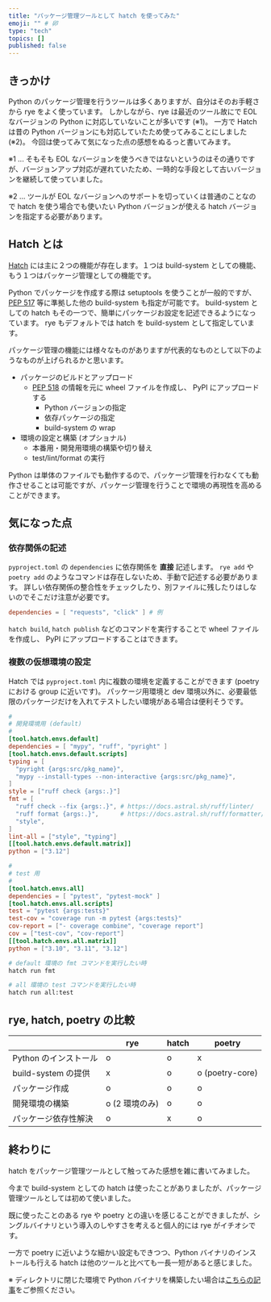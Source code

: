 ```yaml
---
title: "パッケージ管理ツールとして hatch を使ってみた"
emoji: "" # 卵
type: "tech"
topics: []
published: false
---
```


<!--
はてブで投稿予定
-->

<!--
- hatch
  - build system
  - package management
- 環境を複数定義できる
-->

## きっかけ

Python のパッケージ管理を行うツールは多くありますが、自分はそのお手軽さから rye をよく使っています。
しかしながら、rye は最近のツール故にで EOL なバージョンの Python に対応していないことが多いです (※1)。
一方で Hatch は昔の Python バージョンにも対応していたため使ってみることにしました (※2)。
今回は使ってみて気になった点の感想をぬるっと書いてみます。

※1 ... そもそも EOL なバージョンを使うべきではないというのはその通りですが、バージョンアップ対応が遅れていたため、一時的な手段として古いバージョンを継続して使っていました。

※2 ... ツールが EOL なバージョンへのサポートを切っていくは普通のことなので hatch を使う場合でも使いたい Python バージョンが使える hatch バージョンを指定する必要があります。

## Hatch とは

[Hatch](https://pypi.org/project/hatch/) には主に２つの機能が存在します。１つは build-system としての機能、もう１つはパッケージ管理としての機能です。

Python でパッケージを作成する際は setuptools を使うことが一般的ですが、[PEP 517](https://peps.python.org/pep-0517/) 等に準拠した他の build-system も指定が可能です。 build-system としての hatch もその一つで、簡単にパッケージお設定を記述できるようになっています。 rye もデフォルトでは hatch を build-system として指定しています。

パッケージ管理の機能には様々なものがありますが代表的なものとして以下のようなものが上げられるかと思います。

- パッケージのビルドとアップロード
  - [PEP 518](https://peps.python.org/pep-0518/) の情報を元に wheel ファイルを作成し、 PyPI にアップロードする
    - Python バージョンの指定
    - 依存パッケージの指定
    - build-system の wrap
- 環境の設定と構築 (オプショナル)
  - 本番用・開発用環境の構築や切り替え
  - test/lint/format の実行

Python は単体のファイルでも動作するので、パッケージ管理を行わなくても動作させることは可能ですが、パッケージ管理を行うことで環境の再現性を高めることができます。

## 気になった点

### 依存関係の記述

`pyproject.toml` の `dependencies` に依存関係を **直接** 記述します。 `rye add` や `poetry add` のようなコマンドは存在しないため、手動で記述する必要があります。
詳しい依存関係の整合性をチェックしたり、別ファイルに残したりはしないのでそこだけ注意が必要です。

```toml
dependencies = [ "requests", "click" ] # 例
```

`hatch build`, `hatch publish` などのコマンドを実行することで wheel ファイルを作成し、 PyPI にアップロードすることはできます。

### 複数の仮想環境の設定

Hatch では `pyproject.toml` 内に複数の環境を定義することができます (poetry における group に近いです)。
パッケージ用環境と dev 環境以外に、必要最低限のパッケージだけを入れてテストしたい環境がある場合は便利そうです。

```toml
#
# 開発環境用 (default)
#
[tool.hatch.envs.default]
dependencies = [ "mypy", "ruff", "pyright" ]
[tool.hatch.envs.default.scripts]
typing = [
  "pyright {args:src/pkg_name}",
  "mypy --install-types --non-interactive {args:src/pkg_name}",
]
style = ["ruff check {args:.}"]
fmt = [
  "ruff check --fix {args:.}", # https://docs.astral.sh/ruff/linter/
  "ruff format {args:.}",      # https://docs.astral.sh/ruff/formatter/
  "style",
]
lint-all = ["style", "typing"]
[[tool.hatch.envs.default.matrix]]
python = ["3.12"]

#
# test 用
#
[tool.hatch.envs.all]
dependencies = [ "pytest", "pytest-mock" ]
[tool.hatch.envs.all.scripts]
test = "pytest {args:tests}"
test-cov = "coverage run -m pytest {args:tests}"
cov-report = ["- coverage combine", "coverage report"]
cov = ["test-cov", "cov-report"]
[[tool.hatch.envs.all.matrix]]
python = ["3.10", "3.11", "3.12"]
```

```sh
# default 環境の fmt コマンドを実行したい時
hatch run fmt

# all 環境の test コマンドを実行したい時
hatch run all:test
```

## rye, hatch, poetry の比較

|                       | rye            | hatch | poetry          |
| --------------------- | -------------- | ----- | --------------- |
| Python のインストール | o              | o     | x               |
| build-system の提供   | x              | o     | o (poetry-core) |
| パッケージ作成        | o              | o     | o               |
| 開発環境の構築        | o (2 環境のみ) | o     | o               |
| パッケージ依存性解決  | o              | x     | o               |

## 終わりに

hatch をパッケージ管理ツールとして触ってみた感想を雑に書いてみました。

今まで build-system としての hatch は使ったことがありましたが、パッケージ管理ツールとしては初めて使いました。

既に使ったことのある rye や poetry との違いを感じることができましたが、シングルバイナリという導入のしやすさを考えると個人的には rye がイチオシです。

一方で poetry に近いような細かい設定もできつつ、Python バイナリのインストールも行える hatch は他のツールと比べても一長一短があると感じました。

※ ディレクトリに閉じた環境で Python バイナリを構築したい場合は[こちらの記事](https://zenn.dev/pollenjp/articles/2024-06-27-install-python-at-directory)をご参照ください。
